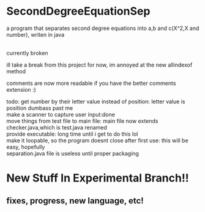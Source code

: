 # SecondDegreeEquationSep
a program that separates second degree equations into a,b and c(X^2,X and number), writen in java<br>
<br>



currently broken<br>

ill take a break from this project for now, im annoyed at the new allindexof method<br>

comments are now more readable if you have the better comments extension :)

todo: get number by their letter value instead of position: letter value is position dumbass past me<br>
      make a scanner to capture user input:done<br>
      move things from test file to main file: main file now extends checker.java,which is test.java renamed<br>
      provide executable: long time until i get to do this lol<br>
      make it loopable, so the program doesnt close after first use: this will be easy, hopefully<br>
      separation.java file is useless until proper packaging<br>
# New Stuff In Experimental Branch!!
## fixes, progress, new language, etc!
